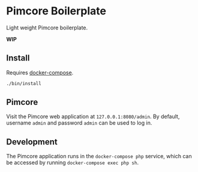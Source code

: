 # Pimcore Boilerplate

Light weight Pimcore boilerplate.

**WIP**

## Install

Requires [docker-compose](https://docs.docker.com/compose/install/).

```bash
./bin/install
````

## Pimcore

Visit the Pimcore web application at `127.0.0.1:8080/admin`. 
By default, username `admin` and password `admin` can be used to log in.

## Development

The Pimcore application runs in the `docker-compose php` service,
which can be accessed by running `docker-compose exec php sh`.

